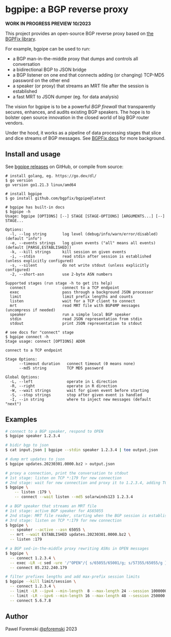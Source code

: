 # bgpipe: a BGP reverse proxy

**WORK IN PROGRESS PREVIEW 10/2023**

This project provides an open-source BGP reverse proxy based on [the BGPFix library](https://github.com/bgpfix/bgpfix).

For example, bgpipe can be used to run:

 * a BGP man-in-the-middle proxy that dumps and controls all conversation
 * a bidirectional BGP to JSON bridge
 * a BGP listener on one end that connects adding (or changing) TCP-MD5 password on the other end
 * a speaker (or proxy) that streams an MRT file after the session is established
 * a fast MRT to JSON dumper (eg. for data analysis)
 
The vision for bgpipe is to be a powerful *BGP firewall* that transparently secures, enhances, and audits existing BGP speakers. The hope is to bolster open source innovation in the closed world of big BGP router vendors.

Under the hood, it works as a pipeline of data processing stages that slice and dice streams of BGP messages. See [BGPFix docs](https://github.com/bgpfix/bgpfix) for more background.

## Install and usage

See [bgpipe releases](https://github.com/bgpfix/bgpipe/releases/) on GitHub, or compile from source:

```
# install golang, eg. https://go.dev/dl/
$ go version
go version go1.21.3 linux/amd64

# install bgpipe
$ go install github.com/bgpfix/bgpipe@latest

# bgpipe has built-in docs
$ bgpipe -h
Usage: bgpipe [OPTIONS] [--] STAGE [STAGE-OPTIONS] [ARGUMENTS...] [--] STAGE...

Options:
  -l, --log string       log level (debug/info/warn/error/disabled) (default "info")
  -e, --events strings   log given events ("all" means all events) (default [PARSE,ESTABLISHED])
  -k, --kill strings     kill session on given events
  -i, --stdin            read stdin after session is established (unless explicitly configured)
  -s, --silent           do not write stdout (unless explicitly configured)
  -2, --short-asn        use 2-byte ASN numbers

Supported stages (run stage -h to get its help)
  connect                connect to a TCP endpoint
  exec                   pass through a background JSON processor
  limit                  limit prefix lengths and counts
  listen                 wait for a TCP client to connect
  mrt                    read MRT file with BGP4MP messages (uncompress if needed)
  speaker                run a simple local BGP speaker
  stdin                  read JSON representation from stdin
  stdout                 print JSON representation to stdout

# see docs for "connect" stage
$ bgpipe connect -h
Stage usage: connect [OPTIONS] ADDR

connect to a TCP endpoint

Stage Options:
      --timeout duration   connect timeout (0 means none)
      --md5 string         TCP MD5 password

Global Options:
  -L, --left               operate in L direction
  -R, --right              operate in R direction
  -W, --wait strings       wait for given event before starting
  -S, --stop strings       stop after given event is handled
  -I, --in string          where to inject new messages (default "next")
```

## Examples

```bash
# connect to a BGP speaker, respond to OPEN
$ bgpipe speaker 1.2.3.4

# bidir bgp to json
$ cat input.json | bgpipe --stdin speaker 1.2.3.4 | tee output.json

# dump mrt updates to json
$ bgpipe updates.20230301.0000.bz2 > output.json

# proxy a connection, print the conversation to stdout
# 1st stage: listen on TCP *:179 for new connection
# 2nd stage: wait for new connection and proxy it to 1.2.3.4, adding TCP-MD5
$ bgpipe \
	-- listen :179 \
	-- connect --wait listen --md5 solarwinds123 1.2.3.4

# a BGP speaker that streams an MRT file
# 1st stage: active BGP speaker for AS65055
# 2nd stage: MRT file reader, starting when the BGP session is established
# 3rd stage: listen on TCP *:179 for new connection
$ bgpipe \
  -- speaker --active --asn 65055 \
  -- mrt --wait ESTABLISHED updates.20230301.0000.bz2 \
  -- listen :179

# a BGP sed-in-the-middle proxy rewriting ASNs in OPEN messages
$ bgpipe \
  -- connect 1.2.3.4 \
  -- exec -LR -c sed -ure '/"OPEN"/{ s/65055/65001/g; s/57355/65055/g }' \
  -- connect 85.232.240.179

# filter prefixes lengths and add max-prefix session limits
$ bgpipe --kill limit/session \
  -- connect 1.2.3.4 \
  -- limit -LR --ipv4 --min-length  8 --max-length 24 --session 1000000 \
  -- limit -LR --ipv6 --min-length 16 --max-length 48 --session 250000 \
  -- connect 5.6.7.8
```

## Author

Pawel Foremski [@pforemski](https://twitter.com/pforemski) 2023
